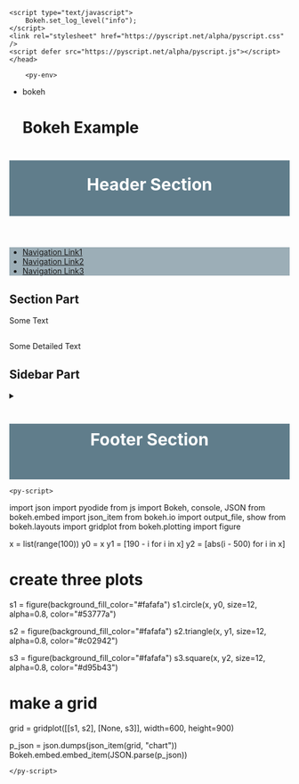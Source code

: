 <html><head>
    <title>Bokeh Example</title>
    <meta charset="iso-8859-1">
    <link rel="icon" type="image/x-icon" href="./favicon.png">
    <script type="text/javascript" src="https://cdn.bokeh.org/bokeh/release/bokeh-2.4.2.js"></script>
    <script type="text/javascript" src="https://cdn.bokeh.org/bokeh/release/bokeh-gl-2.4.2.min.js"></script>
    <script type="text/javascript" src="https://cdn.bokeh.org/bokeh/release/bokeh-widgets-2.4.2.min.js"></script>
    <script type="text/javascript" src="https://cdn.bokeh.org/bokeh/release/bokeh-tables-2.4.2.min.js"></script>
    <script type="text/javascript" src="https://cdn.bokeh.org/bokeh/release/bokeh-mathjax-2.4.2.min.js"></script>

    <script type="text/javascript">
        Bokeh.set_log_level("info");
    </script>
    <link rel="stylesheet" href="https://pyscript.net/alpha/pyscript.css" />
    <script defer src="https://pyscript.net/alpha/pyscript.js"></script>
    </head>
    
        <py-env>
- bokeh
        </py-env>
        <h1>Bokeh Example</h1>

    <body>
<header style = "height: 100px; width: 100%; background-color: #607D8B;" >
<h1 style=" color: #fff; text-align: center; padding-top: 25px; font-size: 30px;" > Header Section </h1>
</header>
<nav style = "background-color: #607d8b9c;" >
<ul>
<li> <a href = "#"> Navigation Link1 </a> </li>
<li> <a href = "#"> Navigation Link2 </a> </li>
<li> <a href = "#"> Navigation Link3 </a> </li>
</ul>
</nav>
<div class = "main">
<section>
<h2> Section Part </h2>
<div id="chart"></div>
<p> Some Text </p>
</section>
<article>
<h2> </h2>
<p> Some Detailed Text </p>
</article>
<aside>
<h2> Sidebar Part </h2>
<p>  </p>
</aside>
</div>
<details>
<summary> </summary>
<p></p>
</details>
<footer style = " height: 100px; background-color:#607D8B; width: 100%; text-align: center;">
<h3 style = " color: #fff; text-align: center; padding-top: 10px; font-size: 30px; " >Footer Section</h3>
<p></p>
</footer>



    <py-script>

import json 
import pyodide 
from js import Bokeh, console, JSON
from bokeh.embed import json_item
from bokeh.io import output_file, show
from bokeh.layouts import gridplot
from bokeh.plotting import figure

<!-- output_file("layout_grid.html") -->

x = list(range(100))
y0 = x
y1 = [190 - i for i in x]
y2 = [abs(i - 500) for i in x]

# create three plots
s1 = figure(background_fill_color="#fafafa")
s1.circle(x, y0, size=12, alpha=0.8, color="#53777a")

s2 = figure(background_fill_color="#fafafa")
s2.triangle(x, y1, size=12, alpha=0.8, color="#c02942")

s3 = figure(background_fill_color="#fafafa")
s3.square(x, y2, size=12, alpha=0.8, color="#d95b43")

# make a grid
grid = gridplot([[s1, s2], [None, s3]], width=600, height=900)

p_json = json.dumps(json_item(grid, "chart"))
Bokeh.embed.embed_item(JSON.parse(p_json))


    </py-script>

</body>
</html>
